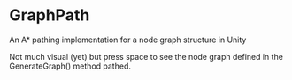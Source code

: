 GraphPath
=========

An A* pathing implementation for a node graph structure in Unity

Not much visual (yet) but press space to see the node graph defined in the GenerateGraph() method pathed.
